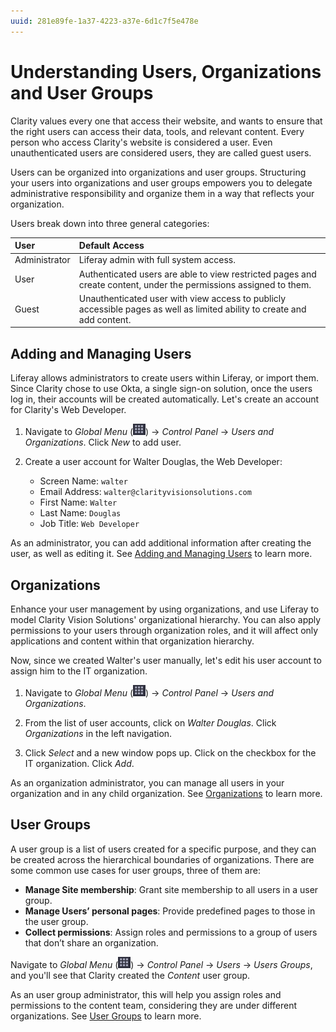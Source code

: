 ```yaml
---
uuid: 281e89fe-1a37-4223-a37e-6d1c7f5e478e
---
```


# Understanding Users, Organizations and User Groups

Clarity values every one that access their website, and wants to ensure that the right users can access their data, tools, and relevant content. Every person who access Clarity's website is considered a user. Even unauthenticated users are considered users, they are called guest users.

Users can be organized into organizations and user groups. Structuring your users into organizations and user groups empowers you to delegate administrative responsibility and organize them in a way that reflects your organization.

Users break down into three general categories:

| User          | Default Access                                                                                                           |
|:--------------|:-------------------------------------------------------------------------------------------------------------------------|
| Administrator | Liferay admin with full system access.                                                                                   |
| User          | Authenticated users are able to view restricted pages and create content, under the permissions assigned to them.        |
| Guest         | Unauthenticated user with view access to publicly accessible pages as well as limited ability to create and add content. |

<!-- ## Importing Users through Client Extension

We'll have here the steps to download, unzip and deploy the client extension. -->

## Adding and Managing Users

Liferay allows administrators to create users within Liferay, or import them. Since Clarity chose to use Okta, a single sign-on solution, once the users log in, their accounts will be created automatically. Let's create an account for Clarity's Web Developer.

1. Navigate to *Global Menu* (![Global Menu](../../images/icon-applications-menu.png)) &rarr; *Control Panel* &rarr; *Users and Organizations*. Click *New* to add user.

1. Create a user account for Walter Douglas, the Web Developer:

   * Screen Name: `walter`
   * Email Address: `walter@clarityvisionsolutions.com`
   * First Name: `Walter`
   * Last Name: `Douglas`
   * Job Title: `Web Developer`

<!-- We could add a screenshot of the users tab, showing all users on the table, the ones that were deployed and the one created manually, Walter Douglas-->

As an administrator, you can add additional information after creating the user, as well as editing it. See [Adding and Managing Users](https://learn.liferay.com/en/w/dxp/users-and-permissions/users/adding-and-managing-users) to learn more.

## Organizations

Enhance your user management by using organizations, and use Liferay to model Clarity Vision Solutions' organizational hierarchy. You can also apply permissions to your users through organization roles, and it will affect only applications and content within that organization hierarchy.

<!-- We could add a screenshot of the organization tab (Global Menu > Control Panel > Users and Organizations > Organizations tab), showing all three organizations that the user deployed using client extensions -->

Now, since we created Walter's user manually, let's edit his user account to assign him to the IT organization.

1. Navigate to *Global Menu* (![Global Menu](../../images/icon-applications-menu.png)) &rarr; *Control Panel* &rarr; *Users and Organizations*.

1. From the list of user accounts, click on *Walter Douglas*. Click *Organizations* in the left navigation.

1. Click *Select* and a new window pops up. Click on the checkbox for the IT organization. Click *Add*.

As an organization administrator, you can manage all users in your organization and in any child organization. See [Organizations](https://learn.liferay.com/web/guest/w/dxp/users-and-permissions/organizations) to learn more.

## User Groups

A user group is a list of users created for a specific purpose, and they can be created across the hierarchical boundaries of organizations. There are some common use cases for user groups, three of them are:

- **Manage Site membership**: Grant site membership to all users in a user group.
- **Manage Users’ personal pages**: Provide predefined pages to those in the user group.
- **Collect permissions**: Assign roles and permissions to a group of users that don’t share an organization.

Navigate to *Global Menu* (![Global Menu](../../images/icon-applications-menu.png)) &rarr; *Control Panel* &rarr; *Users* &rarr; *Users Groups*, and you'll see that Clarity created the *Content* user group.

As an user group administrator, this will help you assign roles and permissions to the content team, considering they are under different organizations. See [User Groups](https://learn.liferay.com/web/guest/w/dxp/users-and-permissions/user-groups) to learn more.
